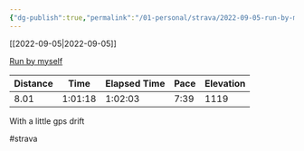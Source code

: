 ```yaml
---
{"dg-publish":true,"permalink":"/01-personal/strava/2022-09-05-run-by-myself/"}
---
```



[[2022-09-05\|2022-09-05]]

[Run by myself](https://www.strava.com/activities/7761449630)

| Distance | Time    | Elapsed Time | Pace | Elevation |
| -------- | ------- | ------------ | ---- | --------- |
| 8.01     | 1:01:18 | 1:02:03      | 7:39 | 1119      |


With a little gps drift

#strava

